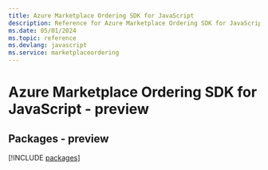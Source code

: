 ```yaml
---
title: Azure Marketplace Ordering SDK for JavaScript
description: Reference for Azure Marketplace Ordering SDK for JavaScript
ms.date: 05/01/2024
ms.topic: reference
ms.devlang: javascript
ms.service: marketplaceordering
---
```

# Azure Marketplace Ordering SDK for JavaScript - preview
## Packages - preview
[!INCLUDE [packages](marketplace-ordering-index.md)]